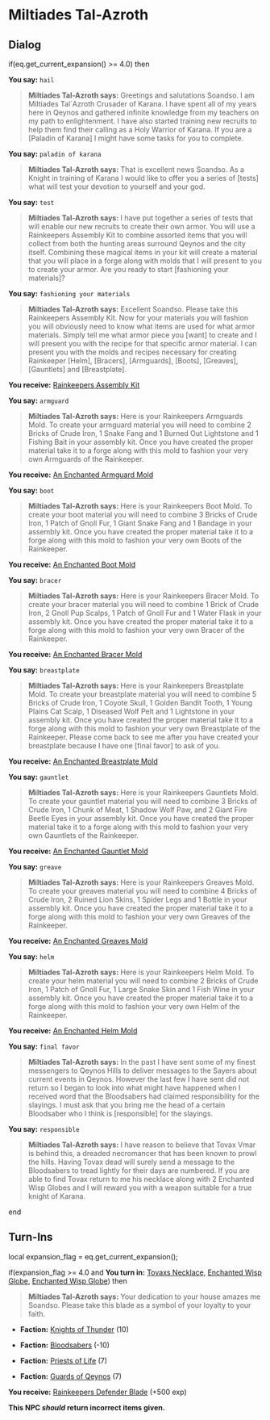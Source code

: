 # Miltiades Tal-Azroth
## Dialog

if(eq.get_current_expansion() >= 4.0) then


**You say:** `hail`




>**Miltiades Tal-Azroth says:** Greetings and salutations Soandso. I am Miltiades Tal\`Azroth Crusader of Karana. I have spent all of my years here in Qeynos and gathered infinite knowledge from my teachers on my path to enlightenment. I have also started training new recruits to help them find their calling as a Holy Warrior of Karana. If you are a [Paladin of Karana] I might have some tasks for you to complete.


**You say:** `paladin of karana`




>**Miltiades Tal-Azroth says:** That is excellent news Soandso. As a Knight in training of Karana I would like to offer you a series of [tests] what will test your devotion to yourself and your god.


**You say:** `test`




>**Miltiades Tal-Azroth says:** I have put together a series of tests that will enable our new recruits to create their own armor. You will use a Rainkeepers Assembly Kit to combine assorted items that you will collect from both the hunting areas surround Qeynos and the city itself. Combining these magical items in your kit will create a material that you will place in a forge along with molds that I will present to you to create your armor. Are you ready to start [fashioning your materials]?


**You say:** `fashioning your materials`




>**Miltiades Tal-Azroth says:** Excellent Soandso. Please take this Rainkeepers Assembly Kit. Now for your materials you will fashion you will obviously need to know what items are used for what armor materials. Simply tell me what armor piece you [want] to create and I will present you with the recipe for that specific armor material. I can present you with the molds and recipes necessary for creating Rainkeeper [Helm], [Bracers], [Armguards], [Boots], [Greaves], [Gauntlets] and [Breastplate].



**You receive:**  [Rainkeepers Assembly Kit](/item/17264)


**You say:** `armguard`




>**Miltiades Tal-Azroth says:** Here is your Rainkeepers Armguards Mold. To create your armguard material you will need to combine 2 Bricks of Crude Iron, 1 Snake Fang and 1 Burned Out Lightstone and 1 Fishing Bait in your assembly kit. Once you have created the proper material take it to a forge along with this mold to fashion your very own Armguards of the Rainkeeper.



**You receive:**  [An Enchanted Armguard Mold](/item/22613)


**You say:** `boot`




>**Miltiades Tal-Azroth says:** Here is your Rainkeepers Boot Mold. To create your boot material you will need to combine 3 Bricks of Crude Iron, 1 Patch of Gnoll Fur, 1 Giant Snake Fang and 1 Bandage in your assembly kit. Once you have created the proper material take it to a forge along with this mold to fashion your very own Boots of the Rainkeeper.



**You receive:**  [An Enchanted Boot Mold](/item/22612)


**You say:** `bracer`




>**Miltiades Tal-Azroth says:** Here is your Rainkeepers Bracer Mold. To create your bracer material you will need to combine 1 Brick of Crude Iron, 2 Gnoll Pup Scalps, 1 Patch of Gnoll Fur and 1 Water Flask in your assembly kit. Once you have created the proper material take it to a forge along with this mold to fashion your very own Bracer of the Rainkeeper.



**You receive:**  [An Enchanted Bracer Mold](/item/22611)


**You say:** `breastplate`




>**Miltiades Tal-Azroth says:** Here is your Rainkeepers Breastplate Mold. To create your breastplate material you will need to combine 5 Bricks of Crude Iron, 1 Coyote Skull, 1 Golden Bandit Tooth, 1 Young Plains Cat Scalp, 1 Diseased Wolf Pelt and 1 Lightstone in your assembly kit. Once you have created the proper material take it to a forge along with this mold to fashion your very own Breastplate of the Rainkeeper. Please come back to see me after you have created your breastplate because I have one [final favor] to ask of you.



**You receive:**  [An Enchanted Breastplate Mold](/item/22616)


**You say:** `gauntlet`




>**Miltiades Tal-Azroth says:** Here is your Rainkeepers Gauntlets Mold. To create your gauntlet material you will need to combine 3 Bricks of Crude Iron, 1 Chunk of Meat, 1 Shadow Wolf Paw, and 2 Giant Fire Beetle Eyes in your assembly kit. Once you have created the proper material take it to a forge along with this mold to fashion your very own Gauntlets of the Rainkeeper.



**You receive:**  [An Enchanted Gauntlet Mold](/item/22615)


**You say:** `greave`




>**Miltiades Tal-Azroth says:** Here is your Rainkeepers Greaves Mold. To create your greaves material you will need to combine 4 Bricks of Crude Iron, 2 Ruined Lion Skins, 1 Spider Legs and 1 Bottle in your assembly kit. Once you have created the proper material take it to a forge along with this mold to fashion your very own Greaves of the Rainkeeper.



**You receive:**  [An Enchanted Greaves Mold](/item/22614)


**You say:** `helm`




>**Miltiades Tal-Azroth says:** Here is your Rainkeepers Helm Mold. To create your helm material you will need to combine 2 Bricks of Crude Iron, 1 Patch of Gnoll Fur, 1 Large Snake Skin and 1 Fish Wine in your assembly kit. Once you have created the proper material take it to a forge along with this mold to fashion your very own Helm of the Rainkeeper.



**You receive:**  [An Enchanted Helm Mold](/item/22610)


**You say:** `final favor`




>**Miltiades Tal-Azroth says:** In the past I have sent some of my finest messengers to Qeynos Hills to deliver messages to the Sayers about current events in Qeynos. However the last few I have sent did not return so I began to look into what might have happened when I received word that the Bloodsabers had claimed responsibility for the slayings. I must ask that you bring me the head of a certain Bloodsaber who I think is [responsible] for the slayings.


**You say:** `responsible`




>**Miltiades Tal-Azroth says:** I have reason to believe that Tovax Vmar is behind this, a dreaded necromancer that has been known to prowl the hills. Having Tovax dead will surely send a message to the Bloodsabers to tread lightly for their days are numbered. If you are able to find Tovax return to me his necklace along with 2 Enchanted Wisp Globes and I will reward you with a weapon suitable for a true knight of Karana.

end

## Turn-Ins



local expansion_flag = eq.get_current_expansion();

if(expansion_flag >= 4.0 and  **You turn in:** [Tovaxs Necklace](/item/27414), [Enchanted Wisp Globe](/item/27415), [Enchanted Wisp Globe](/item/27415)) then


>**Miltiades Tal-Azroth says:** Your dedication to your house amazes me Soandso. Please take this blade as a symbol of your loyalty to your faith.





* __Faction:__ [Knights of Thunder](/faction/280) (10)


* __Faction:__ [Bloodsabers](/faction/221) (-10)


* __Faction:__ [Priests of Life](/faction/341) (7)


* __Faction:__ [Guards of Qeynos](/faction/262) (7)


 **You receive:**  [Rainkeepers Defender Blade](/item/27488) (+500 exp)

**This NPC *should* return incorrect items given.**


